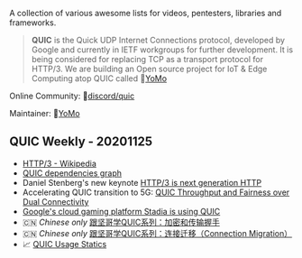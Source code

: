 A collection of various awesome lists for videos, pentesters, libraries and frameworks.

> **QUIC** is the Quick UDP Internet Connections protocol, developed by Google and currently in IETF workgroups for further development. It is being considered for replacing TCP as a transport protocol for HTTP/3. We are building an Open source project for IoT & Edge Computing atop QUIC called 🦖[YoMo](https://yomo.run/)

Online Community: 🍖[discord/quic](https://discord.gg/CTH3wv9) 

Maintainer: 🦖[YoMo](https://yomo.run/)

QUIC Weekly - 20201125
---

* [HTTP/3 - Wikipedia](https://en.wikipedia.org/wiki/HTTP/3)
* [QUIC dependencies graph](https://datatracker.ietf.org/wg/quic/deps/svg/)
* Daniel Stenberg's new keynote [HTTP/3 is next generation HTTP](https://www2.slideshare.net/bagder/http3-is-next-generation-http?qid=5d7f42ff-797b-4e2f-b4b6-ba223a6afb5a&v=&b=&from_search=1)
* Accelerating QUIC transition to 5G: [QUIC Throughput and Fairness over Dual Connectivity](https://www.ida.liu.se/~nikca89/papers/mascots20a.slides.pdf)
* [Google's cloud gaming platform Stadia is using QUIC](https://www.reddit.com/r/Stadia/comments/dxam9f/protocol_used_to_stream_games_on_stadia_qos/)
* 🇨🇳 _Chinese only_ [跟坚哥学QUIC系列：加密和传输握手](https://zhuanlan.zhihu.com/p/301505712)
* 🇨🇳 _Chinese only_ [跟坚哥学QUIC系列：连接迁移（Connection Migration）](https://www.zhihu.com/people/xiaojian-70-36)
* 📈 [QUIC Usage Statics](https://trends.builtwith.com/Server/QUIC)
